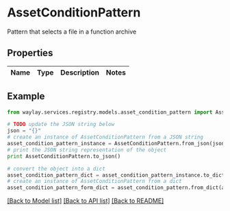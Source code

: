 # AssetConditionPattern

Pattern that selects a file in a function archive

## Properties

Name | Type | Description | Notes
------------ | ------------- | ------------- | -------------

## Example

```python
from waylay.services.registry.models.asset_condition_pattern import AssetConditionPattern

# TODO update the JSON string below
json = "{}"
# create an instance of AssetConditionPattern from a JSON string
asset_condition_pattern_instance = AssetConditionPattern.from_json(json)
# print the JSON string representation of the object
print AssetConditionPattern.to_json()

# convert the object into a dict
asset_condition_pattern_dict = asset_condition_pattern_instance.to_dict()
# create an instance of AssetConditionPattern from a dict
asset_condition_pattern_form_dict = asset_condition_pattern.from_dict(asset_condition_pattern_dict)
```
[[Back to Model list]](../README.md#documentation-for-models) [[Back to API list]](../README.md#documentation-for-api-endpoints) [[Back to README]](../README.md)


